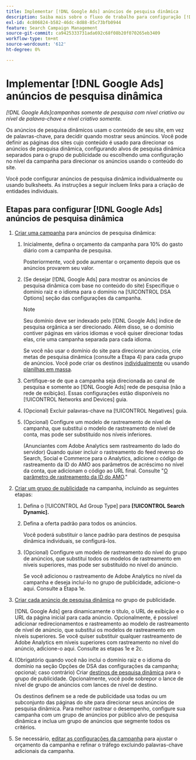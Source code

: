 ```yaml
---
title: Implementar [!DNL Google Ads] anúncios de pesquisa dinâmica
description: Saiba mais sobre o fluxo de trabalho para configuração [!DNL Google Ads] anúncios de pesquisa dinâmica.
exl-id: 4c806824-b582-46dc-8d88-85c73bfb0944
feature: Search Campaign Management
source-git-commit: ca9425333731ada692c68f08b20f070265eb3409
workflow-type: tm+mt
source-wordcount: '612'
ht-degree: 0%

---
```


# Implementar [!DNL Google Ads] anúncios de pesquisa dinâmica

*[!DNL Google Ads]campanhas somente de pesquisa com nível criativo ou nível de palavra-chave e nível criativo somente.*

Os anúncios de pesquisa dinâmicos usam o conteúdo de seu site, em vez de palavras-chave, para decidir quando mostrar seus anúncios. Você pode definir as páginas dos sites cujo conteúdo é usado para direcionar os anúncios de pesquisa dinâmica, configurando alvos de pesquisa dinâmica separados para o grupo de publicidade ou escolhendo uma configuração no nível da campanha para direcionar os anúncios usando o conteúdo do site.

Você pode configurar anúncios de pesquisa dinâmica individualmente ou usando bulksheets. As instruções a seguir incluem links para a criação de entidades individuais.

## Etapas para configurar [!DNL Google Ads] anúncios de pesquisa dinâmica

1. [Criar uma campanha](/help/search-social-commerce/campaign-management/campaigns/campaign-manage.md) para anúncios de pesquisa dinâmica:

   1. Inicialmente, defina o orçamento da campanha para 10% do gasto diário com a campanha de pesquisa.

      Posteriormente, você pode aumentar o orçamento depois que os anúncios provarem seu valor.

   1. (Se desejar [!DNL Google Ads] para mostrar os anúncios de pesquisa dinâmica com base no conteúdo do site) Especifique o domínio raiz e o idioma para o domínio na [!UICONTROL DSA Options] seção das configurações da campanha.

      >[!NOTE]
      >
      >Seu domínio deve ser indexado pelo [!DNL Google Ads] índice de pesquisa orgânica a ser direcionado. Além disso, se o domínio contiver páginas em vários idiomas e você quiser direcionar todas elas, crie uma campanha separada para cada idioma.

      Se você não usar o domínio do site para direcionar anúncios, crie metas de pesquisa dinâmica (consulte a Etapa 4) para cada grupo de anúncios. Você pode criar os destinos [individualmente](/help/search-social-commerce/campaign-management/campaigns/dynamic-search-target-manage.md) ou usando [planilhas em massa](/help/search-social-commerce/campaign-management/bulksheets/bulksheet-about.md).

   1. Certifique-se de que a campanha seja direcionada ao canal de pesquisa e somente ao [!DNL Google Ads] rede de pesquisa (não a rede de exibição). Essas configurações estão disponíveis no [!UICONTROL Networks and Devices] guia.

   1. (Opcional) Excluir palavras-chave na [!UICONTROL Negatives] guia.

   1. (Opcional) Configure um modelo de rastreamento de nível de campanha, que substitui o modelo de rastreamento de nível de conta, mas pode ser substituído nos níveis inferiores.

      (Anunciantes com Adobe Analytics sem rastreamento do lado do servidor) Quando quiser incluir o rastreamento do feed reverso do Search, Social e Commerce para o Analytics, adicione o código de rastreamento da ID do AMO aos parâmetros de acréscimo no nível da conta, que adicionam o código ao URL final. Consulte &quot;[O parâmetro de rastreamento da ID do AMO](/help/search-social-commerce/tracking/amo-id-tracking-parameter.md).&quot;

1. [Criar um grupo de publicidade](/help/search-social-commerce/campaign-management/campaigns/ad-group-manage.md) na campanha, incluindo as seguintes etapas:

   1. Defina o [!UICONTROL Ad Group Type] para **[!UICONTROL Search Dynamic].**

   1. Defina a oferta padrão para todos os anúncios.

      Você poderá substituir o lance padrão para destinos de pesquisa dinâmica individuais, se configurá-los.

   1. (Opcional) Configure um modelo de rastreamento do nível do grupo de anúncios, que substitui todos os modelos de rastreamento em níveis superiores, mas pode ser substituído no nível do anúncio.

      Se você adicionou o rastreamento de Adobe Analytics no nível da campanha e deseja incluí-lo no grupo de publicidade, adicione-o aqui. Consulte a Etapa 1e.

1. [Criar cada anúncio de pesquisa dinâmica](/help/search-social-commerce/campaign-management/campaigns/ad-manage.md) no grupo de publicidade.

   [!DNL Google Ads] gera dinamicamente o título, o URL de exibição e o URL da página inicial para cada anúncio. Opcionalmente, é possível adicionar redirecionamentos e rastreamento ao modelo de rastreamento de nível de anúncio, que substitui os modelos de rastreamento em níveis superiores.
Se você quiser substituir qualquer rastreamento de Adobe Analytics em níveis superiores com rastreamento no nível do anúncio, adicione-o aqui. Consulte as etapas 1e e 2c.

1. (Obrigatório quando você não inclui o domínio raiz e o idioma do domínio na seção Opções de DSA das configurações da campanha; opcional; caso contrário) Criar [destinos de pesquisa dinâmica](/help/search-social-commerce/campaign-management/campaigns/dynamic-search-target-manage.md) para o grupo de publicidade. Opcionalmente, você pode sobrepor o lance de nível de grupo de anúncios com lances de nível de destino.

   Os destinos definem se a rede de publicidade usa todas ou um subconjunto das páginas do site para direcionar seus anúncios de pesquisa dinâmica. Para melhor rastrear o desempenho, configure sua campanha com um grupo de anúncios por público alvo de pesquisa dinâmica e inclua um grupo de anúncios que segmente todos os critérios.

1. Se necessário, [editar as configurações da campanha](/help/search-social-commerce/campaign-management/campaigns/campaign-manage.md) para ajustar o orçamento da campanha e refinar o tráfego excluindo palavras-chave adicionais da campanha.
